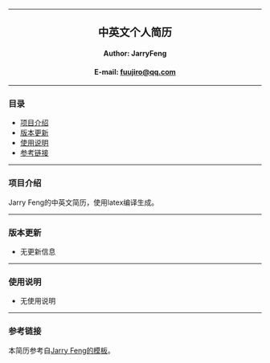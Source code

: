 ****

##	<center>中英文个人简历</center>
####	<center>Author: JarryFeng</center>
####	<center>E-mail: fuujiro@qq.com</center>

****

###	目录
*	[项目介绍](#intro)
*	[版本更新](#version)
*	[使用说明](#usage)
* 	[参考链接](#link)

****

###	<a name="intro">项目介绍</a>

Jarry Feng的中英文简历，使用latex编译生成。

****

###	<a name="version">版本更新</a>

*	无更新信息

****

###	<a name="usage">使用说明</a>

*	无使用说明


****

###	<a name="link">参考链接</a>

本简历参考自[Jarry Feng的模板](https://github.com/fuujiro/myResume/)。